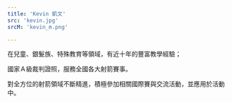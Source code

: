 ```yaml
---
title: 'Kevin 凱文'
src: 'kevin.jpg'
srcM: 'kevin_m.png'

---
```


在兒童、銀髮族、特殊教育等領域，有近十年的豐富教學經驗；

國家Ａ級裁判證照，服務全國各大射箭賽事。

對全方位的射箭領域不斷精進，積極參加相關國際賽與交流活動，並應用於活動中。
